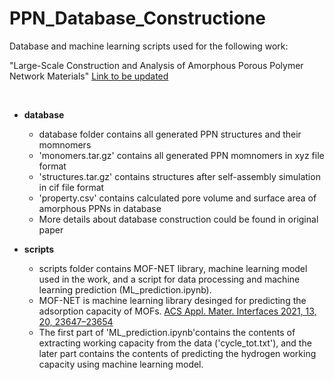 # PPN_Database_Constructione
Database and machine learning scripts used for the following work:

"Large-Scale Construction and Analysis of Amorphous Porous Polymer Network Materials" [Link to be updated]()  

<br/>

* **database**

  * database folder contains all generated PPN structures and their momnomers 
  * 'monomers.tar.gz' contains all generated PPN momnomers in xyz file format 
  * 'structures.tar.gz' contains structures after self-assembly simulation in cif file format
  * 'property.csv' contains calculated pore volume and surface area of amorphous PPNs in database
  * More details about database construction could be found in original paper
    
* **scripts**

  * scripts folder contains MOF-NET library, machine learning model used in the work, and a script for data processing and machine learning prediction (ML_prediction.ipynb).
  * MOF-NET is machine learning library desinged for predicting the adsorption capacity of MOFs. [ACS Appl. Mater. Interfaces 2021, 13, 20, 23647–23654](https://doi.org/10.1021/acsami.1c02471)
  * The first part of 'ML_prediction.ipynb'contains the contents of extracting working capacity from the data ('cycle_tot.txt'), and the later part contains the contents of predicting the hydrogen working capacity using machine learning model. 
